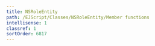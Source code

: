 ```yaml
---
title: NSRoleEntity
path: /EJScript/Classes/NSRoleEntity/Member functions
intellisense: 1
classref: 1
sortOrder: 6817
---
```






